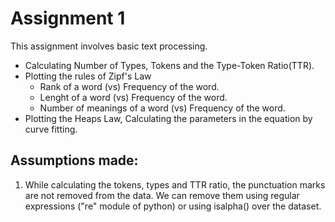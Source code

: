 # Assignment 1
This assignment involves basic text processing.
* Calculating Number of Types, Tokens and the Type-Token Ratio(TTR).
* Plotting the rules of Zipf's Law
	* Rank of a word (vs) Frequency of the word.
	* Lenght of a word (vs) Frequency of the word.
	* Number of meanings of a word (vs) Frequency of the word.
* Plotting the Heaps Law, Calculating the parameters in the equation by curve fitting.

## Assumptions made:
1. While calculating the tokens, types and TTR ratio, the punctuation marks are not removed from the data. We can remove them using regular expressions ("re" module of python) or using isalpha() over the dataset.
